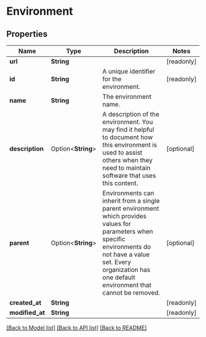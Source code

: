 # Environment

## Properties

Name | Type | Description | Notes
------------ | ------------- | ------------- | -------------
**url** | **String** |  | [readonly]
**id** | **String** | A unique identifier for the environment. | [readonly]
**name** | **String** | The environment name. | 
**description** | Option<**String**> | A description of the environment.  You may find it helpful to document how this environment is used to assist others when they need to maintain software that uses this content. | [optional]
**parent** | Option<**String**> | Environments can inherit from a single parent environment which provides values for parameters when specific environments do not have a value set.  Every organization has one default environment that cannot be removed. | [optional]
**created_at** | **String** |  | [readonly]
**modified_at** | **String** |  | [readonly]

[[Back to Model list]](../README.md#documentation-for-models) [[Back to API list]](../README.md#documentation-for-api-endpoints) [[Back to README]](../README.md)


